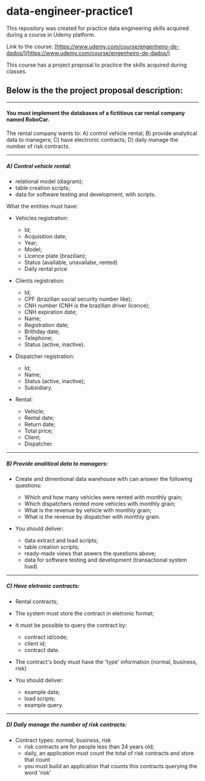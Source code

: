 # data-engineer-practice1

This repository was created for practice data engineering skills acquired during a course in Udemy platform.

Link to the course: [https://www.udemy.com/course/engenheiro-de-dados/](https://www.udemy.com/course/engenheiro-de-dados/)

This course has a project proposal to practice the skills acquired during classes.

## Below is the the project proposal description:

-------
#### You must implement the databases of a fictitious car rental company named RoboCar.

The rental company wants to:
A) control vehicle rental;
B) provide analytical data to managers;
C) have electronic contracts;
D) daily manage the number of risk contracts.

----------
##### A) Control vehicle rental:
- relational model (diagram);
- table creation scripts;
- data for software testing and development, with scripts.

What the entities must have:
- Vehicles registration:
  - Id;
  - Acquisition date;
  - Year;
  - Model;
  - Licence plate (brazilian);
  - Status (available, unavailabe, rented)
  - Daily rental price

- Clients registration:
  - Id;
  - CPF (brazilian social security number like);
  - CNH number (CNH is the brazilian driver licence);
  - CNH expiration date;
  - Name;
  - Registration date;
  - Brithday date;
  - Telephone;
  - Status (active, inactive).

- Dispatcher registration:
  - Id;
  - Name;
  - Status (active, inactive);
  - Subsidiary.

- Rental:
  - Vehicle;
  - Rental date;
  - Return date;
  - Total price;
  - Client;
  - Dispatcher.

-------
##### B) Provide analitical data to managers:
- Create and dimentional data warehouse with can answer the following questions:
  - Which and how many vehicles were rented with monthly grain;
  - Which dispatchers rented more vehicles with monthly grain;
  - What is the revenue by vehicle with monthly grain;
  - What is the revenue by dispatcher with monthly grain.

- You should deliver:
  - data extract and load scripts;
  - table creation scripts;
  - ready-made views that aswers the questions above;
  - data for software testing and development (transactional system load)

-----------
##### C) Have eletronic contracts:

- Rental contracts;
- The system must store the contract in eletronic format;
- It must be possible to query the contract by:
  - contract id/code;
  - client id;
  - contract date.
- The contract's body must have the 'type' information (normal, business, risk)

- You should deliver:
  - example data;
  - load scripts;
  - example query.

------------
##### D) Daily manage the number of risk contracts:

- Contract types: normal, business, risk
  - risk contracts are for people less than 24 years old;
  - daily, an application must count the total of risk contracts and store that count
  - you must build an application that counts this contracts querying the word 'risk'